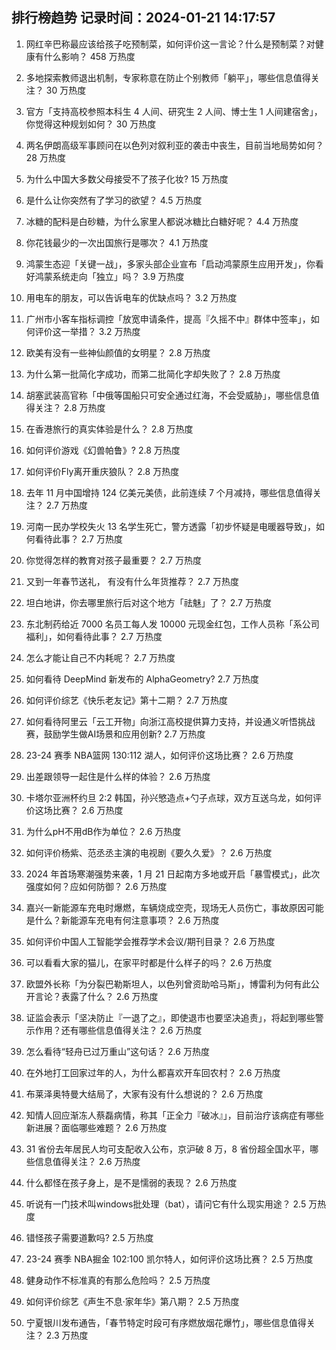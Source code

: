 
## 排行榜趋势 记录时间：2024-01-21 14:17:57
  
  1. 网红辛巴称最应该给孩子吃预制菜，如何评价这一言论？什么是预制菜？对健康有什么影响？ 458 万热度
    
  2. 多地探索教师退出机制，专家称意在防止个别教师「躺平」，哪些信息值得关注？ 30 万热度
    
  3. 官方「支持高校参照本科生 4 人间、研究生 2 人间、博士生 1 人间建宿舍」，你觉得这种规划如何？ 30 万热度
    
  4. 两名伊朗高级军事顾问在以色列对叙利亚的袭击中丧生，目前当地局势如何？ 28 万热度
    
  5. 为什么中国大多数父母接受不了孩子化妆? 15 万热度
    
  6. 是什么让你突然有了学习的欲望？ 4.5 万热度
    
  7. 冰糖的配料是白砂糖，为什么家里人都说冰糖比白糖好呢？ 4.4 万热度
    
  8. 你花钱最少的一次出国旅行是哪次？ 4.1 万热度
    
  9. 鸿蒙生态迎「关键一战」，多家头部企业宣布「启动鸿蒙原生应用开发」，你看好鸿蒙系统走向「独立」吗？ 3.9 万热度
    
  10. 用电车的朋友，可以告诉电车的优缺点吗？ 3.2 万热度
    
  11. 广州市小客车指标调控「放宽申请条件，提高『久摇不中』群体中签率」，如何评价这一举措？ 3.2 万热度
    
  12. 欧美有没有一些神仙颜值的女明星？ 2.8 万热度
    
  13. 为什么第一批简化字成功，而第二批简化字却失败了？ 2.8 万热度
    
  14. 胡塞武装高官称「中俄等国船只可安全通过红海，不会受威胁」，哪些信息值得关注？ 2.8 万热度
    
  15. 在香港旅行的真实体验是什么？ 2.8 万热度
    
  16. 如何评价游戏《幻兽帕鲁》? 2.8 万热度
    
  17. 如何评价Fly离开重庆狼队？ 2.8 万热度
    
  18. 去年 11 月中国增持 124 亿美元美债，此前连续 7 个月减持，哪些信息值得关注？ 2.7 万热度
    
  19. 河南一民办学校失火 13 名学生死亡，警方透露「初步怀疑是电暖器导致」，如何看待此事？ 2.7 万热度
    
  20. 你觉得怎样的教育对孩子最重要？ 2.7 万热度
    
  21. 又到一年春节送礼， 有没有什么年货推荐？ 2.7 万热度
    
  22. 坦白地讲，你去哪里旅行后对这个地方「祛魅」了？ 2.7 万热度
    
  23. 东北制药给近 7000 名员工每人发 10000 元现金红包，工作人员称「系公司福利」，如何看待此事？ 2.7 万热度
    
  24. 怎么才能让自己不内耗呢？ 2.7 万热度
    
  25. 如何看待 DeepMind 新发布的 AlphaGeometry? 2.7 万热度
    
  26. 如何评价综艺《快乐老友记》第十二期？ 2.7 万热度
    
  27. 如何看待阿里云「云工开物」向浙江高校提供算力支持，并设通义听悟挑战赛，鼓励学生做AI场景和应用创新? 2.7 万热度
    
  28. 23-24 赛季 NBA篮网 130:112 湖人，如何评价这场比赛？ 2.6 万热度
    
  29. 出差跟领导一起住是什么样的体验？ 2.6 万热度
    
  30. 卡塔尔亚洲杯约旦 2:2 韩国，孙兴慜造点+勺子点球，双方互送乌龙，如何评价这场比赛？ 2.6 万热度
    
  31. 为什么pH不用dB作为单位？ 2.6 万热度
    
  32. 如何评价杨紫、范丞丞主演的电视剧《要久久爱》？ 2.6 万热度
    
  33. 2024 年首场寒潮强势来袭，1 月 21 日起南方多地或开启「暴雪模式」，此次强度如何？应如何防御？ 2.6 万热度
    
  34. 嘉兴一新能源车充电时爆燃，车辆烧成空壳，现场无人员伤亡，事故原因可能是什么？新能源车充电有何注意事项？ 2.6 万热度
    
  35. 如何评价中国人工智能学会推荐学术会议/期刊目录？ 2.6 万热度
    
  36. 可以看看大家的猫儿，在家平时都是什么样子的吗？ 2.6 万热度
    
  37. 欧盟外长称「为分裂巴勒斯坦人，以色列曾资助哈马斯」，博雷利为何有此公开言论？表露了什么？ 2.6 万热度
    
  38. 证监会表示「坚决防止『一退了之』，即使退市也要坚决追责」，将起到哪些警示作用？还有哪些信息值得关注？ 2.6 万热度
    
  39. 怎么看待“轻舟已过万重山”这句话？ 2.6 万热度
    
  40. 在外地打工回家过年的人，为什么都喜欢开车回农村？ 2.6 万热度
    
  41. 布莱泽奥特曼大结局了，大家有没有什么想说的？ 2.6 万热度
    
  42. 知情人回应渐冻人蔡磊病情，称其「正全力『破冰』」，目前治疗该病症有哪些新进展？面临哪些难题？ 2.6 万热度
    
  43. 31 省份去年居民人均可支配收入公布，京沪破 8 万，8 省份超全国水平，哪些信息值得关注？ 2.6 万热度
    
  44. 什么都怪在孩子身上，是不是懦弱的表现？ 2.6 万热度
    
  45. 听说有一门技术叫windows批处理（bat），请问它有什么现实用途？ 2.5 万热度
    
  46. 错怪孩子需要道歉吗? 2.5 万热度
    
  47. 23-24 赛季 NBA掘金 102:100 凯尔特人，如何评价这场比赛？ 2.5 万热度
    
  48. 健身动作不标准真的有那么危险吗？ 2.5 万热度
    
  49. 如何评价综艺《声生不息·家年华》第八期？ 2.5 万热度
    
  50. 宁夏银川发布通告，「春节特定时段可有序燃放烟花爆竹」，哪些信息值得关注？ 2.3 万热度
    